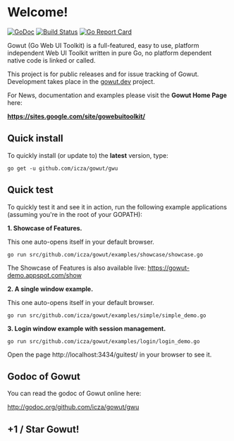 # Welcome! #

[![GoDoc](https://godoc.org/github.com/icza/gowut/gwu?status.svg)](https://godoc.org/github.com/icza/gowut/gwu) [![Build Status](https://travis-ci.org/icza/gowut.svg?branch=master)](https://travis-ci.org/icza/gowut) [![Go Report Card](https://goreportcard.com/badge/github.com/icza/gowut)](https://goreportcard.com/report/github.com/icza/gowut)

Gowut (Go Web UI Toolkit) is a full-featured, easy to use, platform independent Web UI Toolkit written in pure Go, no platform dependent native code is linked or called.

This project is for public releases and for issue tracking of Gowut. Development takes place in the [gowut.dev](https://github.com/icza/gowut.dev) project.

For News, documentation and examples please visit the **Gowut Home Page** here:

**https://sites.google.com/site/gowebuitoolkit/**

## Quick install ##

To quickly install (or update to) the **latest** version, type:

    go get -u github.com/icza/gowut/gwu

## Quick test ##

To quickly test it and see it in action, run the following example applications (assuming you're in the root of your GOPATH):

**1. Showcase of Features.**

This one auto-opens itself in your default browser.

    go run src/github.com/icza/gowut/examples/showcase/showcase.go

The Showcase of Features is also available live: https://gowut-demo.appspot.com/show

**2. A single window example.**

This one auto-opens itself in your default browser.

    go run src/github.com/icza/gowut/examples/simple/simple_demo.go

**3. Login window example with session management.**

    go run src/github.com/icza/gowut/examples/login/login_demo.go

Open the page http://localhost:3434/guitest/ in your browser to see it.

## Godoc of Gowut ##

You can read the godoc of Gowut online here:

http://godoc.org/github.com/icza/gowut/gwu

## +1 / Star Gowut! ##
